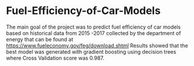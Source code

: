 # Fuel-Efficiency-of-Car-Models
The main goal of the project was to predict fuel efficiency of car models based on historical data from 2015 -2017 collected by the department of energy that can be found at https://www.fueleconomy.gov/feg/download.shtml
Results showed that the best model was generated with gradient boosting using decision trees where Cross Validation score was 0.987. 
